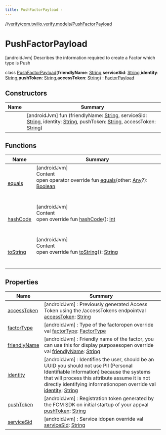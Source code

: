 ```yaml
---
title: PushFactorPayload -
---
```

//[verify](../../index.md)/[com.twilio.verify.models](../index.md)/[PushFactorPayload](index.md)



# PushFactorPayload  
 [androidJvm] Describes the information required to create a Factor which type is Push  
  
class [PushFactorPayload](index.md)(**friendlyName**: [String](https://kotlinlang.org/api/latest/jvm/stdlib/kotlin/-string/index.html),**serviceSid**: [String](https://kotlinlang.org/api/latest/jvm/stdlib/kotlin/-string/index.html),**identity**: [String](https://kotlinlang.org/api/latest/jvm/stdlib/kotlin/-string/index.html),**pushToken**: [String](https://kotlinlang.org/api/latest/jvm/stdlib/kotlin/-string/index.html),**accessToken**: [String](https://kotlinlang.org/api/latest/jvm/stdlib/kotlin/-string/index.html)) : [FactorPayload](../-factor-payload/index.md)   


## Constructors  
  
|  Name|  Summary| 
|---|---|
| [<init>](-init-.md)|  [androidJvm] fun [<init>](-init-.md)(friendlyName: [String](https://kotlinlang.org/api/latest/jvm/stdlib/kotlin/-string/index.html), serviceSid: [String](https://kotlinlang.org/api/latest/jvm/stdlib/kotlin/-string/index.html), identity: [String](https://kotlinlang.org/api/latest/jvm/stdlib/kotlin/-string/index.html), pushToken: [String](https://kotlinlang.org/api/latest/jvm/stdlib/kotlin/-string/index.html), accessToken: [String](https://kotlinlang.org/api/latest/jvm/stdlib/kotlin/-string/index.html))   <br>


## Functions  
  
|  Name|  Summary| 
|---|---|
| [equals](https://kotlinlang.org/api/latest/jvm/stdlib/kotlin/-any/equals.html)| [androidJvm]  <br>Content  <br>open operator override fun [equals](https://kotlinlang.org/api/latest/jvm/stdlib/kotlin/-any/equals.html)(other: [Any](https://kotlinlang.org/api/latest/jvm/stdlib/kotlin/-any/index.html)?): [Boolean](https://kotlinlang.org/api/latest/jvm/stdlib/kotlin/-boolean/index.html)  <br><br><br>
| [hashCode](https://kotlinlang.org/api/latest/jvm/stdlib/kotlin/-any/hash-code.html)| [androidJvm]  <br>Content  <br>open override fun [hashCode](https://kotlinlang.org/api/latest/jvm/stdlib/kotlin/-any/hash-code.html)(): [Int](https://kotlinlang.org/api/latest/jvm/stdlib/kotlin/-int/index.html)  <br><br><br>
| [toString](https://kotlinlang.org/api/latest/jvm/stdlib/kotlin/-any/to-string.html)| [androidJvm]  <br>Content  <br>open override fun [toString](https://kotlinlang.org/api/latest/jvm/stdlib/kotlin/-any/to-string.html)(): [String](https://kotlinlang.org/api/latest/jvm/stdlib/kotlin/-string/index.html)  <br><br><br>


## Properties  
  
|  Name|  Summary| 
|---|---|
| [accessToken](index.md#com.twilio.verify.models/PushFactorPayload/accessToken/#/PointingToDeclaration/)|  [androidJvm] : Previously generated Access Token using the /accessTokens endpointval [accessToken](index.md#com.twilio.verify.models/PushFactorPayload/accessToken/#/PointingToDeclaration/): [String](https://kotlinlang.org/api/latest/jvm/stdlib/kotlin/-string/index.html)   <br>
| [factorType](index.md#com.twilio.verify.models/PushFactorPayload/factorType/#/PointingToDeclaration/)|  [androidJvm] : Type of the factoropen override val [factorType](index.md#com.twilio.verify.models/PushFactorPayload/factorType/#/PointingToDeclaration/): [FactorType](../-factor-type/index.md)   <br>
| [friendlyName](index.md#com.twilio.verify.models/PushFactorPayload/friendlyName/#/PointingToDeclaration/)|  [androidJvm] : Friendly name of the factor, you can use this for display purposesopen override val [friendlyName](index.md#com.twilio.verify.models/PushFactorPayload/friendlyName/#/PointingToDeclaration/): [String](https://kotlinlang.org/api/latest/jvm/stdlib/kotlin/-string/index.html)   <br>
| [identity](index.md#com.twilio.verify.models/PushFactorPayload/identity/#/PointingToDeclaration/)|  [androidJvm] : Identifies the user, should be an UUID you should not use PII (Personal Identifiable Information) because the systems that will process this attribute assume it is not directly identifying informationopen override val [identity](index.md#com.twilio.verify.models/PushFactorPayload/identity/#/PointingToDeclaration/): [String](https://kotlinlang.org/api/latest/jvm/stdlib/kotlin/-string/index.html)   <br>
| [pushToken](index.md#com.twilio.verify.models/PushFactorPayload/pushToken/#/PointingToDeclaration/)|  [androidJvm] : Registration token generated by the FCM SDK on initial startup of your appval [pushToken](index.md#com.twilio.verify.models/PushFactorPayload/pushToken/#/PointingToDeclaration/): [String](https://kotlinlang.org/api/latest/jvm/stdlib/kotlin/-string/index.html)   <br>
| [serviceSid](index.md#com.twilio.verify.models/PushFactorPayload/serviceSid/#/PointingToDeclaration/)|  [androidJvm] : Service idopen override val [serviceSid](index.md#com.twilio.verify.models/PushFactorPayload/serviceSid/#/PointingToDeclaration/): [String](https://kotlinlang.org/api/latest/jvm/stdlib/kotlin/-string/index.html)   <br>

